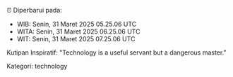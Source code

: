 ⏰ Diperbarui pada:
- WIB: Senin, 31 Maret 2025 05.25.06 UTC
- WITA: Senin, 31 Maret 2025 06.25.06 UTC
- WIT: Senin, 31 Maret 2025 07.25.06 UTC

Kutipan Inspiratif:
"Technology is a useful servant but a dangerous master."


Kategori: technology

